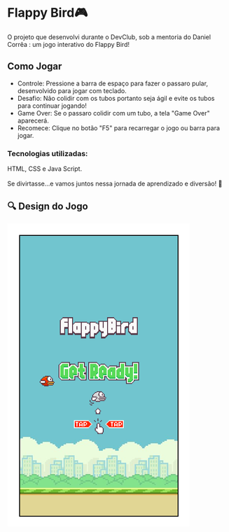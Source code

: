 <h1> Flappy Bird🎮</h1>

O projeto que desenvolvi durante o DevClub, sob a mentoria do Daniel Corrêa : um jogo interativo do Flappy Bird! 

<h2>Como Jogar</h2>
<ul>

<li>Controle: Pressione a barra de espaço para fazer o passaro pular, desenvolvido para jogar com teclado.

<li>Desafio: Não colidir com os tubos portanto seja ágil e evite os tubos para continuar jogando!

<li>Game Over: Se o passaro colidir com um tubo, a tela "Game Over" aparecerá.

<li>Recomece: Clique no botão "F5" para recarregar o jogo ou barra para jogar.</ul>

<h3><b>Tecnologias utilizadas:</b></h3>
 HTML, CSS e Java Script.
<br>
<br>
Se divirtasse...e vamos juntos nessa jornada de aprendizado e diversão! 🚀 

<h2>🔍 Design do Jogo</h2>
<img src="https://github.com/Suellenrosana/flappy-club-master/blob/main/assets/Flappybird-capa.png?raw=true">



